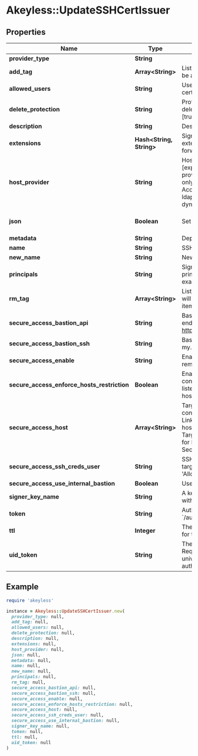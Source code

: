 # Akeyless::UpdateSSHCertIssuer

## Properties

| Name | Type | Description | Notes |
| ---- | ---- | ----------- | ----- |
| **provider_type** | **String** |  | [optional] |
| **add_tag** | **Array&lt;String&gt;** | List of the new tags that will be attached to this item | [optional] |
| **allowed_users** | **String** | Users allowed to fetch the certificate, e.g root,ubuntu |  |
| **delete_protection** | **String** | Protection from accidental deletion of this object [true/false] | [optional] |
| **description** | **String** | Description of the object | [optional] |
| **extensions** | **Hash&lt;String, String&gt;** | Signed certificates with extensions, e.g permit-port-forwarding&#x3D;\\\&quot;\\\&quot; | [optional] |
| **host_provider** | **String** | Host provider type [explicit/target], Default Host provider is explicit, Relevant only for Secure Remote Access of ssh cert issuer, ldap rotated secret and ldap dynamic secret | [optional] |
| **json** | **Boolean** | Set output format to JSON | [optional][default to false] |
| **metadata** | **String** | Deprecated - use description | [optional] |
| **name** | **String** | SSH certificate issuer name |  |
| **new_name** | **String** | New item name | [optional] |
| **principals** | **String** | Signed certificates with principal, e.g example_role1,example_role2 | [optional] |
| **rm_tag** | **Array&lt;String&gt;** | List of the existent tags that will be removed from this item | [optional] |
| **secure_access_bastion_api** | **String** | Bastion&#39;s SSH control API endpoint. E.g. https://my.bastion:9900 | [optional] |
| **secure_access_bastion_ssh** | **String** | Bastion&#39;s SSH server. E.g. my.bastion:22 | [optional] |
| **secure_access_enable** | **String** | Enable/Disable secure remote access [true/false] | [optional] |
| **secure_access_enforce_hosts_restriction** | **Boolean** | Enable this flag to enforce connections only to the hosts listed in --secure-access-host | [optional] |
| **secure_access_host** | **Array&lt;String&gt;** | Target servers for connections (In case of Linked Target association, host(s) will inherit Linked Target hosts - Relevant only for Dynamic Secrets/producers) | [optional] |
| **secure_access_ssh_creds_user** | **String** | SSH username to connect to target server, must be in &#39;Allowed Users&#39; list | [optional] |
| **secure_access_use_internal_bastion** | **Boolean** | Use internal SSH Bastion | [optional] |
| **signer_key_name** | **String** | A key to sign the certificate with |  |
| **token** | **String** | Authentication token (see &#x60;/auth&#x60; and &#x60;/configure&#x60;) | [optional] |
| **ttl** | **Integer** | The requested Time To Live for the certificate, in seconds |  |
| **uid_token** | **String** | The universal identity token, Required only for universal_identity authentication | [optional] |

## Example

```ruby
require 'akeyless'

instance = Akeyless::UpdateSSHCertIssuer.new(
  provider_type: null,
  add_tag: null,
  allowed_users: null,
  delete_protection: null,
  description: null,
  extensions: null,
  host_provider: null,
  json: null,
  metadata: null,
  name: null,
  new_name: null,
  principals: null,
  rm_tag: null,
  secure_access_bastion_api: null,
  secure_access_bastion_ssh: null,
  secure_access_enable: null,
  secure_access_enforce_hosts_restriction: null,
  secure_access_host: null,
  secure_access_ssh_creds_user: null,
  secure_access_use_internal_bastion: null,
  signer_key_name: null,
  token: null,
  ttl: null,
  uid_token: null
)
```

